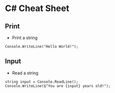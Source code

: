 # C# Cheat Sheet

## Print

- Print a string

```
Console.WriteLine("Hello World!");
```

## Input

- Read a string

```
string input = Console.ReadLine();
Console.WriteLine($"You are {input} years old!");
```
